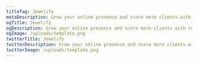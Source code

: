 ```yaml
---
titleTag: Jewelify
metaDescription: Grow your online presence and score more clients with responsive and user-friendly websites.
ogTitle: Jewelify
ogDescription: Grow your online presence and score more clients with responsive and user-friendly websites.
ogImage: /uploads/template.png
twitterTitle: Jewelify
twitterDescription: Grow your online presence and score more clients with responsive and user-friendly websites.
twitterImage: /uploads/template.png
---
```

